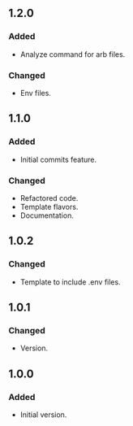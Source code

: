 ## 1.2.0

### Added

- Analyze command for arb files.

### Changed

- Env files.

## 1.1.0

### Added

- Initial commits feature.

### Changed

- Refactored code.
- Template flavors.
- Documentation.

## 1.0.2

### Changed

- Template to include .env files.

## 1.0.1

### Changed

- Version.

## 1.0.0

### Added

- Initial version.
